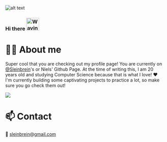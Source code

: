 ![alt text](assets/bannersleinbrein.gif)

### Hi there <img src="https://raw.githubusercontent.com/MartinHeinz/MartinHeinz/master/wave.gif" alt="Waving hand" width="40" height="40">

# 👱‍♂️ About me

Super cool that you are checking out my profile page! You are currently on [@Sleinbrein](https://github.com/Sleinbrein)'s or Niels' Github Page. At the time of writing this, I am 20 years old and studying Computer Science because that is what I love! ❤️ <br>
I'm currently building some captivating projects to practice a lot, so make sure you go check them out!

![](https://github-readme-stats.vercel.app/api?username=Sleinbrein&count_private=true&show_icons=true&theme=dracula)

# 📫 Contact

📧 <A HREF="mailto:sleinbrein@gmail.com">sleinbrein@gmail.com</A>

<!--
**Sleinbrein/Sleinbrein** is a ✨ _special_ ✨ repository because its `README.md` (this file) appears on your GitHub profile.

Here are some ideas to get you started:

- 🔭 I’m currently working on ...
- 🌱 I’m currently learning ...
- 👯 I’m looking to collaborate on ...
- 🤔 I’m looking for help with ...
- 💬 Ask me about ...
- 📫 How to reach me: ...
- 😄 Pronouns: ...
- ⚡ Fun fact: ...
-->
